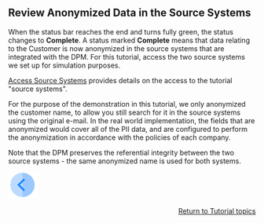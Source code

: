 ## Review Anonymized Data in the Source Systems

When the status bar reaches the end and turns fully green, the status changes to **Complete**. A status marked **Complete** means that data relating to the Customer is now anonymized in the source systems that are integrated with the DPM. For this tutorial, access the two source systems we set up for simulation purposes. 

[Access Source Systems](../00_Setup/00_Access_Source_Systems.md) provides details on the access to the tutorial "source systems".

For the purpose of the demonstration in this tutorial, we only anonymized the customer name, to allow you still search for it in the source systems using the original e-mail. In the real world implementation, the fields that are anonymized would cover all of the PII data, and are configured to perform the anonymization in accordance with the policies of each company.   

Note that the DPM preserves the referential integrity between the two source systems - the same anonymized name is used for both systems. 

[![Previous](../images/Previous.png)]( 03_05_Masking_Ensure_Marked_Complete.md)[<p align="right"> Return to Tutorial topics</p>](../DPM_Application_Tutorial.md#data-subject-requests)
